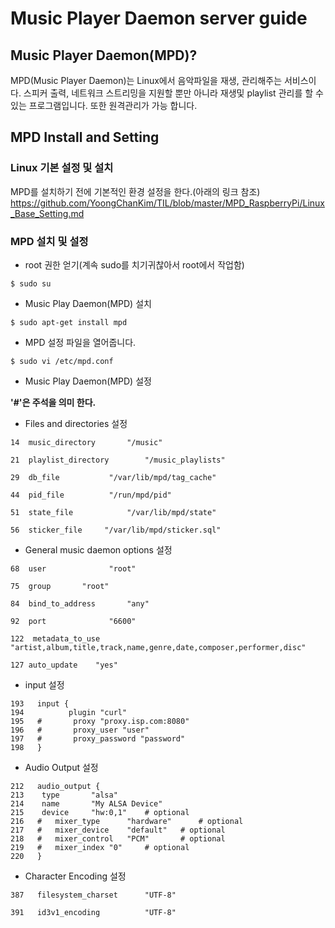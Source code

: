 Music Player Daemon server guide
================================
## Music Player Daemon(MPD)?
MPD(Music Player Daemon)는 Linux에서 음악파일을 재생, 관리해주는 서비스이다. 스피커 출력, 네트워크 스트리밍을 지원할 뿐만 아니라 재생및 playlist 관리를 할 수 있는 프로그램입니다. 또한 원격관리가 가능 합니다.

## MPD Install and Setting

### Linux 기본 설정 및 설치
MPD를 설치하기 전에 기본적인 환경 설정을 한다.(아래의 링크 참조)
https://github.com/YoongChanKim/TIL/blob/master/MPD_RaspberryPi/Linux_Base_Setting.md

### MPD 설치 및 설정

* root 권한 얻기(계속 sudo를 치기귀찮아서 root에서 작업함)
```
$ sudo su
```

* Music Play Daemon(MPD) 설치
```
$ sudo apt-get install mpd
```

* MPD 설정 파일을 열어줍니다.
```
$ sudo vi /etc/mpd.conf
```

* Music Play Daemon(MPD) 설정

**'#'은 주석을 의미 한다.**

  - Files and directories 설정
  ```
  14  music_directory		"/music"

  21  playlist_directory		"/music_playlists"

  29  db_file			"/var/lib/mpd/tag_cache"

  44  pid_file			"/run/mpd/pid"

  51  state_file			"/var/lib/mpd/state"

  56  sticker_file     "/var/lib/mpd/sticker.sql"
  ```

  - General music daemon options 설정
  ```
  68  user				"root"

  75  group       "root"

  84  bind_to_address		"any"

  92  port				"6600"

  122  metadata_to_use	"artist,album,title,track,name,genre,date,composer,performer,disc"

  127 auto_update    "yes"
  ```

  - input 설정
  ```
  193   input {
  194          plugin "curl"
  195   #       proxy "proxy.isp.com:8080"
  196   #       proxy_user "user"
  197   #       proxy_password "password"
  198   }
  ```

  - Audio Output 설정
  ```
  212   audio_output {
  213 	 type		"alsa"
  214 	 name		"My ALSA Device"
  215 	 device		"hw:0,1"	# optional
  216   #	mixer_type      "hardware"      # optional
  217   #	mixer_device	"default"	# optional
  218   #	mixer_control	"PCM"		# optional
  219   #	mixer_index	"0"		# optional
  220   }
  ```

  - Character Encoding 설정
  ```
  387   filesystem_charset		"UTF-8"

  391   id3v1_encoding			"UTF-8"
  ```
